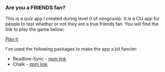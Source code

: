### Are you a FRIENDS fan?

This is a quiz app I created during level 0 of neogcamp. It is a CLI app for people to test whether or not they are a true friends fan. You will find the link to play the game below:

[Play it](https://replit.com/@sumitsaurabh/friends-quiz?v=1)

I've used the following packages to make the app a bit fancier:
- Readline-Sync - [npm link](https://www.npmjs.com/package/readline-sync)
- Chalk - [npm link](https://www.npmjs.com/package/chalk)